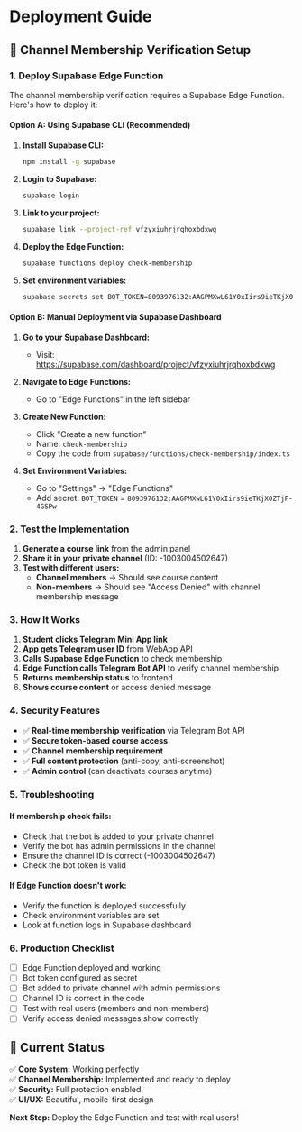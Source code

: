 # Deployment Guide

## 🚀 **Channel Membership Verification Setup**

### **1. Deploy Supabase Edge Function**

The channel membership verification requires a Supabase Edge Function. Here's how to deploy it:

#### **Option A: Using Supabase CLI (Recommended)**

1. **Install Supabase CLI:**
   ```bash
   npm install -g supabase
   ```

2. **Login to Supabase:**
   ```bash
   supabase login
   ```

3. **Link to your project:**
   ```bash
   supabase link --project-ref vfzyxiuhrjrqhoxbdxwg
   ```

4. **Deploy the Edge Function:**
   ```bash
   supabase functions deploy check-membership
   ```

5. **Set environment variables:**
   ```bash
   supabase secrets set BOT_TOKEN=8093976132:AAGPMXwL61Y0xIirs9ieTKjX0ZTjP-4GSPw
   ```

#### **Option B: Manual Deployment via Supabase Dashboard**

1. **Go to your Supabase Dashboard:**
   - Visit: https://supabase.com/dashboard/project/vfzyxiuhrjrqhoxbdxwg

2. **Navigate to Edge Functions:**
   - Go to "Edge Functions" in the left sidebar

3. **Create New Function:**
   - Click "Create a new function"
   - Name: `check-membership`
   - Copy the code from `supabase/functions/check-membership/index.ts`

4. **Set Environment Variables:**
   - Go to "Settings" → "Edge Functions"
   - Add secret: `BOT_TOKEN` = `8093976132:AAGPMXwL61Y0xIirs9ieTKjX0ZTjP-4GSPw`

### **2. Test the Implementation**

1. **Generate a course link** from the admin panel
2. **Share it in your private channel** (ID: -1003004502647)
3. **Test with different users:**
   - **Channel members** → Should see course content
   - **Non-members** → Should see "Access Denied" with channel membership message

### **3. How It Works**

1. **Student clicks Telegram Mini App link**
2. **App gets Telegram user ID** from WebApp API
3. **Calls Supabase Edge Function** to check membership
4. **Edge Function calls Telegram Bot API** to verify channel membership
5. **Returns membership status** to frontend
6. **Shows course content** or access denied message

### **4. Security Features**

- ✅ **Real-time membership verification** via Telegram Bot API
- ✅ **Secure token-based course access**
- ✅ **Channel membership requirement**
- ✅ **Full content protection** (anti-copy, anti-screenshot)
- ✅ **Admin control** (can deactivate courses anytime)

### **5. Troubleshooting**

#### **If membership check fails:**
- Check that the bot is added to your private channel
- Verify the bot has admin permissions in the channel
- Ensure the channel ID is correct (-1003004502647)
- Check the bot token is valid

#### **If Edge Function doesn't work:**
- Verify the function is deployed successfully
- Check environment variables are set
- Look at function logs in Supabase dashboard

### **6. Production Checklist**

- [ ] Edge Function deployed and working
- [ ] Bot token configured as secret
- [ ] Bot added to private channel with admin permissions
- [ ] Channel ID is correct in the code
- [ ] Test with real users (members and non-members)
- [ ] Verify access denied messages show correctly

## 🎯 **Current Status**

✅ **Core System:** Working perfectly  
✅ **Channel Membership:** Implemented and ready to deploy  
✅ **Security:** Full protection enabled  
✅ **UI/UX:** Beautiful, mobile-first design  

**Next Step:** Deploy the Edge Function and test with real users!